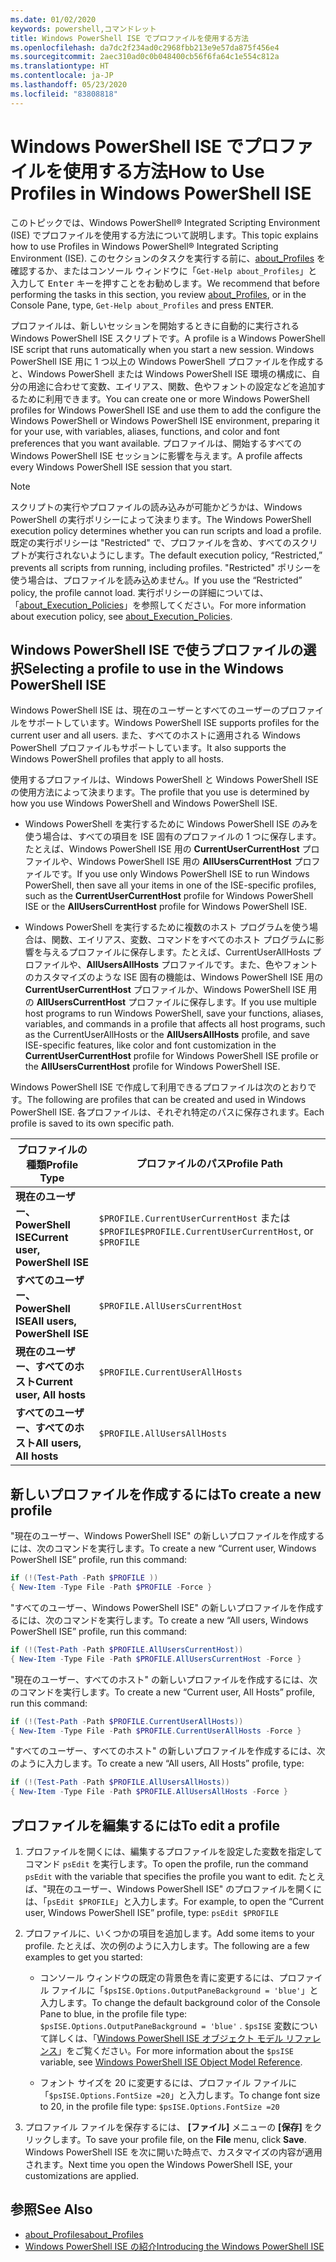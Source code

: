 ```yaml
---
ms.date: 01/02/2020
keywords: powershell,コマンドレット
title: Windows PowerShell ISE でプロファイルを使用する方法
ms.openlocfilehash: da7dc2f234ad0c2968fbb213e9e57da875f456e4
ms.sourcegitcommit: 2aec310ad0c0b048400cb56f6fa64c1e554c812a
ms.translationtype: HT
ms.contentlocale: ja-JP
ms.lasthandoff: 05/23/2020
ms.locfileid: "83808818"
---
```

# <a name="how-to-use-profiles-in-windows-powershell-ise"></a><span data-ttu-id="2944e-103">Windows PowerShell ISE でプロファイルを使用する方法</span><span class="sxs-lookup"><span data-stu-id="2944e-103">How to Use Profiles in Windows PowerShell ISE</span></span>

<span data-ttu-id="2944e-104">このトピックでは、Windows PowerShell® Integrated Scripting Environment (ISE) でプロファイルを使用する方法について説明します。</span><span class="sxs-lookup"><span data-stu-id="2944e-104">This topic explains how to use Profiles in Windows PowerShell® Integrated Scripting Environment (ISE).</span></span> <span data-ttu-id="2944e-105">このセクションのタスクを実行する前に、[about_Profiles](/powershell/module/microsoft.powershell.core/about/about_profiles) を確認するか、またはコンソール ウィンドウに「`Get-Help about_Profiles`」と入力して <kbd>Enter</kbd> キーを押すことをお勧めします。</span><span class="sxs-lookup"><span data-stu-id="2944e-105">We recommend that before performing the tasks in this section, you review [about_Profiles](/powershell/module/microsoft.powershell.core/about/about_profiles), or in the Console Pane, type, `Get-Help about_Profiles` and press <kbd>ENTER</kbd>.</span></span>

<span data-ttu-id="2944e-106">プロファイルは、新しいセッションを開始するときに自動的に実行される Windows PowerShell ISE スクリプトです。</span><span class="sxs-lookup"><span data-stu-id="2944e-106">A profile is a Windows PowerShell ISE script that runs automatically when you start a new session.</span></span>
<span data-ttu-id="2944e-107">Windows PowerShell ISE 用に 1 つ以上の Windows PowerShell プロファイルを作成すると、Windows PowerShell または Windows PowerShell ISE 環境の構成に、自分の用途に合わせて変数、エイリアス、関数、色やフォントの設定などを追加するために利用できます。</span><span class="sxs-lookup"><span data-stu-id="2944e-107">You can create one or more Windows PowerShell profiles for Windows PowerShell ISE and use them to add the configure the Windows PowerShell or Windows PowerShell ISE environment, preparing it for your use, with variables, aliases, functions, and color and font preferences that you want available.</span></span> <span data-ttu-id="2944e-108">プロファイルは、開始するすべての Windows PowerShell ISE セッションに影響を与えます。</span><span class="sxs-lookup"><span data-stu-id="2944e-108">A profile affects every Windows PowerShell ISE session that you start.</span></span>

> [!NOTE]
> <span data-ttu-id="2944e-109">スクリプトの実行やプロファイルの読み込みが可能かどうかは、Windows PowerShell の実行ポリシーによって決まります。</span><span class="sxs-lookup"><span data-stu-id="2944e-109">The Windows PowerShell execution policy determines whether you can run scripts and load a profile.</span></span>
> <span data-ttu-id="2944e-110">既定の実行ポリシーは "Restricted" で、プロファイルを含め、すべてのスクリプトが実行されないようにします。</span><span class="sxs-lookup"><span data-stu-id="2944e-110">The default execution policy, “Restricted,” prevents all scripts from running, including profiles.</span></span>
> <span data-ttu-id="2944e-111">"Restricted" ポリシーを使う場合は、プロファイルを読み込めません。</span><span class="sxs-lookup"><span data-stu-id="2944e-111">If you use the “Restricted” policy, the profile cannot load.</span></span> <span data-ttu-id="2944e-112">実行ポリシーの詳細については、「[about_Execution_Policies](/powershell/module/microsoft.powershell.core/about/about_execution_policies)」を参照してください。</span><span class="sxs-lookup"><span data-stu-id="2944e-112">For more information about execution policy, see [about_Execution_Policies](/powershell/module/microsoft.powershell.core/about/about_execution_policies).</span></span>

## <a name="selecting-a-profile-to-use-in-the-windows-powershell-ise"></a><span data-ttu-id="2944e-113">Windows PowerShell ISE で使うプロファイルの選択</span><span class="sxs-lookup"><span data-stu-id="2944e-113">Selecting a profile to use in the Windows PowerShell ISE</span></span>

<span data-ttu-id="2944e-114">Windows PowerShell ISE は、現在のユーザーとすべてのユーザーのプロファイルをサポートしています。</span><span class="sxs-lookup"><span data-stu-id="2944e-114">Windows PowerShell ISE supports profiles for the current user and all users.</span></span> <span data-ttu-id="2944e-115">また、すべてのホストに適用される Windows PowerShell プロファイルもサポートしています。</span><span class="sxs-lookup"><span data-stu-id="2944e-115">It also supports the Windows PowerShell profiles that apply to all hosts.</span></span>

<span data-ttu-id="2944e-116">使用するプロファイルは、Windows PowerShell と Windows PowerShell ISE の使用方法によって決まります。</span><span class="sxs-lookup"><span data-stu-id="2944e-116">The profile that you use is determined by how you use Windows PowerShell and Windows PowerShell ISE.</span></span>

- <span data-ttu-id="2944e-117">Windows PowerShell を実行するために Windows PowerShell ISE のみを使う場合は、すべての項目を ISE 固有のプロファイルの 1 つに保存します。たとえば、Windows PowerShell ISE 用の **CurrentUserCurrentHost** プロファイルや、Windows PowerShell ISE 用の **AllUsersCurrentHost** プロファイルです。</span><span class="sxs-lookup"><span data-stu-id="2944e-117">If you use only Windows PowerShell ISE to run Windows PowerShell, then save all your items in one of the ISE-specific profiles, such as the **CurrentUserCurrentHost** profile for Windows PowerShell ISE or the **AllUsersCurrentHost** profile for Windows PowerShell ISE.</span></span>

- <span data-ttu-id="2944e-118">Windows PowerShell を実行するために複数のホスト プログラムを使う場合は、関数、エイリアス、変数、コマンドをすべてのホスト プログラムに影響を与えるプロファイルに保存します。たとえば、CurrentUserAllHosts プロファイルや、**AllUsersAllHosts** プロファイルです。また、色やフォントのカスタマイズのような ISE 固有の機能は、Windows PowerShell ISE 用の **CurrentUserCurrentHost** プロファイルか、Windows PowerShell ISE 用の **AllUsersCurrentHost** プロファイルに保存します。</span><span class="sxs-lookup"><span data-stu-id="2944e-118">If you use multiple host programs to run Windows PowerShell, save your functions, aliases, variables, and commands in a profile that affects all host programs, such as the CurrentUserAllHosts or the **AllUsersAllHosts** profile, and save ISE-specific features, like color and font customization in the **CurrentUserCurrentHost** profile for Windows PowerShell ISE profile or the **AllUsersCurrentHost** profile for Windows PowerShell ISE.</span></span>

<span data-ttu-id="2944e-119">Windows PowerShell ISE で作成して利用できるプロファイルは次のとおりです。</span><span class="sxs-lookup"><span data-stu-id="2944e-119">The following are profiles that can be created and used in Windows PowerShell ISE.</span></span> <span data-ttu-id="2944e-120">各プロファイルは、それぞれ特定のパスに保存されます。</span><span class="sxs-lookup"><span data-stu-id="2944e-120">Each profile is saved to its own specific path.</span></span>

|           <span data-ttu-id="2944e-121">プロファイルの種類</span><span class="sxs-lookup"><span data-stu-id="2944e-121">Profile Type</span></span>           |                   <span data-ttu-id="2944e-122">プロファイルのパス</span><span class="sxs-lookup"><span data-stu-id="2944e-122">Profile Path</span></span>                   |
| -------------------------------- | ------------------------------------------------ |
| <span data-ttu-id="2944e-123">**現在のユーザー、PowerShell ISE**</span><span class="sxs-lookup"><span data-stu-id="2944e-123">**Current user, PowerShell ISE**</span></span> | <span data-ttu-id="2944e-124">`$PROFILE.CurrentUserCurrentHost` または `$PROFILE`</span><span class="sxs-lookup"><span data-stu-id="2944e-124">`$PROFILE.CurrentUserCurrentHost`, or `$PROFILE`</span></span> |
| <span data-ttu-id="2944e-125">**すべてのユーザー、PowerShell ISE**</span><span class="sxs-lookup"><span data-stu-id="2944e-125">**All users, PowerShell ISE**</span></span>    | `$PROFILE.AllUsersCurrentHost`                   |
| <span data-ttu-id="2944e-126">**現在のユーザー、すべてのホスト**</span><span class="sxs-lookup"><span data-stu-id="2944e-126">**Current user, All hosts**</span></span>      | `$PROFILE.CurrentUserAllHosts`                   |
| <span data-ttu-id="2944e-127">**すべてのユーザー、すべてのホスト**</span><span class="sxs-lookup"><span data-stu-id="2944e-127">**All users, All hosts**</span></span>         | `$PROFILE.AllUsersAllHosts`                      |

## <a name="to-create-a-new-profile"></a><span data-ttu-id="2944e-128">新しいプロファイルを作成するには</span><span class="sxs-lookup"><span data-stu-id="2944e-128">To create a new profile</span></span>

<span data-ttu-id="2944e-129">"現在のユーザー、Windows PowerShell ISE" の新しいプロファイルを作成するには、次のコマンドを実行します。</span><span class="sxs-lookup"><span data-stu-id="2944e-129">To create a new “Current user, Windows PowerShell ISE” profile, run this command:</span></span>

```powershell
if (!(Test-Path -Path $PROFILE ))
{ New-Item -Type File -Path $PROFILE -Force }
```

<span data-ttu-id="2944e-130">"すべてのユーザー、Windows PowerShell ISE" の新しいプロファイルを作成するには、次のコマンドを実行します。</span><span class="sxs-lookup"><span data-stu-id="2944e-130">To create a new “All users, Windows PowerShell ISE” profile, run this command:</span></span>

```powershell
if (!(Test-Path -Path $PROFILE.AllUsersCurrentHost))
{ New-Item -Type File -Path $PROFILE.AllUsersCurrentHost -Force }
```

<span data-ttu-id="2944e-131">"現在のユーザー、すべてのホスト" の新しいプロファイルを作成するには、次のコマンドを実行します。</span><span class="sxs-lookup"><span data-stu-id="2944e-131">To create a new “Current user, All Hosts” profile, run this command:</span></span>

```powershell
if (!(Test-Path -Path $PROFILE.CurrentUserAllHosts))
{ New-Item -Type File -Path $PROFILE.CurrentUserAllHosts -Force }
```

<span data-ttu-id="2944e-132">"すべてのユーザー、すべてのホスト" の新しいプロファイルを作成するには、次のように入力します。</span><span class="sxs-lookup"><span data-stu-id="2944e-132">To create a new “All users, All Hosts” profile, type:</span></span>

```powershell
if (!(Test-Path -Path $PROFILE.AllUsersAllHosts))
{ New-Item -Type File -Path $PROFILE.AllUsersAllHosts -Force }
```

## <a name="to-edit-a-profile"></a><span data-ttu-id="2944e-133">プロファイルを編集するには</span><span class="sxs-lookup"><span data-stu-id="2944e-133">To edit a profile</span></span>

1. <span data-ttu-id="2944e-134">プロファイルを開くには、編集するプロファイルを設定した変数を指定してコマンド `psEdit` を実行します。</span><span class="sxs-lookup"><span data-stu-id="2944e-134">To open the profile, run the command `psEdit` with the variable that specifies the profile you want to edit.</span></span> <span data-ttu-id="2944e-135">たとえば、"現在のユーザー、Windows PowerShell ISE" のプロファイルを開くには、「`psEdit $PROFILE`」と入力します。</span><span class="sxs-lookup"><span data-stu-id="2944e-135">For example, to open the “Current user, Windows PowerShell ISE” profile, type: `psEdit $PROFILE`</span></span>

2. <span data-ttu-id="2944e-136">プロファイルに、いくつかの項目を追加します。</span><span class="sxs-lookup"><span data-stu-id="2944e-136">Add some items to your profile.</span></span> <span data-ttu-id="2944e-137">たとえば、次の例のように入力します。</span><span class="sxs-lookup"><span data-stu-id="2944e-137">The following are a few examples to get you started:</span></span>

   - <span data-ttu-id="2944e-138">コンソール ウィンドウの既定の背景色を青に変更するには、プロファイル ファイルに「`$psISE.Options.OutputPaneBackground = 'blue'`」と入力します。</span><span class="sxs-lookup"><span data-stu-id="2944e-138">To change the default background color of the Console Pane to blue, in the profile file type: `$psISE.Options.OutputPaneBackground = 'blue'` .</span></span> <span data-ttu-id="2944e-139">`$psISE` 変数について詳しくは、「[Windows PowerShell ISE オブジェクト モデル リファレンス](object-model/The-ISE-Object-Model-Hierarchy.md)」をご覧ください。</span><span class="sxs-lookup"><span data-stu-id="2944e-139">For more information about the `$psISE` variable, see [Windows PowerShell ISE Object Model Reference](object-model/The-ISE-Object-Model-Hierarchy.md).</span></span>

   - <span data-ttu-id="2944e-140">フォント サイズを 20 に変更するには、プロファイル ファイルに「`$psISE.Options.FontSize =20`」と入力します。</span><span class="sxs-lookup"><span data-stu-id="2944e-140">To change font size to 20, in the profile file type: `$psISE.Options.FontSize =20`</span></span>

3. <span data-ttu-id="2944e-141">プロファイル ファイルを保存するには、 **[ファイル]** メニューの **[保存]** をクリックします。</span><span class="sxs-lookup"><span data-stu-id="2944e-141">To save your profile file, on the **File** menu, click **Save**.</span></span> <span data-ttu-id="2944e-142">Windows PowerShell ISE を次に開いた時点で、カスタマイズの内容が適用されます。</span><span class="sxs-lookup"><span data-stu-id="2944e-142">Next time you open the Windows PowerShell ISE, your customizations are applied.</span></span>

## <a name="see-also"></a><span data-ttu-id="2944e-143">参照</span><span class="sxs-lookup"><span data-stu-id="2944e-143">See Also</span></span>

- [<span data-ttu-id="2944e-144">about_Profiles</span><span class="sxs-lookup"><span data-stu-id="2944e-144">about_Profiles</span></span>](/powershell/module/microsoft.powershell.core/about/about_profiles)
- [<span data-ttu-id="2944e-145">Windows PowerShell ISE の紹介</span><span class="sxs-lookup"><span data-stu-id="2944e-145">Introducing the Windows PowerShell ISE</span></span>](Introducing-the-Windows-PowerShell-ISE.md)
